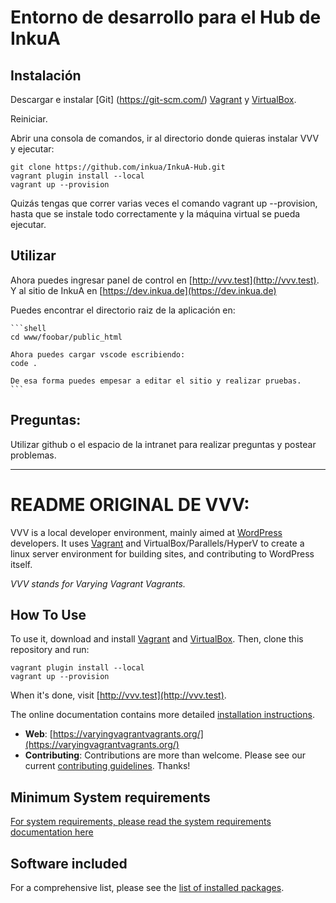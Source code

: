 # Entorno de desarrollo para el Hub de InkuA

## Instalación

Descargar e instalar [Git] (https://git-scm.com/) 
[Vagrant](https://www.vagrantup.com) y 
[VirtualBox](https://www.virtualbox.org/).

Reiniciar.

Abrir una consola de comandos, ir al directorio donde quieras instalar VVV y ejecutar:

```shell
git clone https://github.com/inkua/InkuA-Hub.git
vagrant plugin install --local
vagrant up --provision
```
Quizás tengas que correr varias veces el comando vagrant up --provision, hasta que se instale todo correctamente y la máquina virtual se pueda ejecutar.

## Utilizar
Ahora puedes ingresar panel de control en [http://vvv.test](http://vvv.test). Y al sitio de InkuA en [https://dev.inkua.de](https://dev.inkua.de)

Puedes encontrar el directorio raiz de la aplicación en:
    
    ```shell
    cd www/foobar/public_html
    
    Ahora puedes cargar vscode escribiendo:
    code . 

    De esa forma puedes empesar a editar el sitio y realizar pruebas. 
    ```



## Preguntas:
Utilizar github o el espacio de la intranet para realizar preguntas y postear problemas.







---


# README ORIGINAL DE VVV:


VVV is a local developer environment, mainly aimed at [WordPress](https://wordpress.org) developers. It uses [Vagrant](https://www.vagrantup.com) and VirtualBox/Parallels/HyperV to create a linux server environment for building sites, and contributing to WordPress itself.

_VVV stands for Varying Vagrant Vagrants._

## How To Use

To use it, download and install [Vagrant](https://www.vagrantup.com) and [VirtualBox](https://www.virtualbox.org/). Then, clone this repository and run:

```shell
vagrant plugin install --local
vagrant up --provision
```

When it's done, visit [http://vvv.test](http://vvv.test).

The online documentation contains more detailed [installation instructions](https://varyingvagrantvagrants.org/docs/en-US/installation/).

* **Web**: [https://varyingvagrantvagrants.org/](https://varyingvagrantvagrants.org/)
* **Contributing**: Contributions are more than welcome. Please see our current [contributing guidelines](https://varyingvagrantvagrants.org/docs/en-US/contributing/). Thanks!

## Minimum System requirements

[For system requirements, please read the system requirements documentation here](https://varyingvagrantvagrants.org/docs/en-US/installation/software-requirements/)

## Software included

For a comprehensive list, please see the [list of installed packages](https://varyingvagrantvagrants.org/docs/en-US/installed-packages/).
